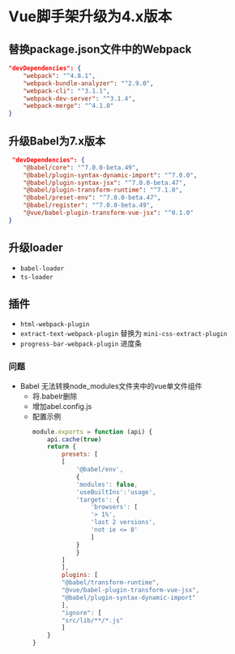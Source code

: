 # Vue脚手架升级为4.x版本

## 替换package.json文件中的Webpack
```json
"devDependencies": {
    "webpack": "^4.8.1",
    "webpack-bundle-analyzer": "^2.9.0",
    "webpack-cli": "^3.1.1",
    "webpack-dev-server": "^3.1.4",
    "webpack-merge": "^4.1.0"
}
```
## 升级Babel为7.x版本
```json
 "devDependencies": {
    "@babel/core": "^7.0.0-beta.49",
    "@babel/plugin-syntax-dynamic-import": "^7.0.0",
    "@babel/plugin-syntax-jsx": "^7.0.0-beta.47",
    "@babel/plugin-transform-runtime": "^7.1.0",
    "@babel/preset-env": "^7.0.0-beta.47",
    "@babel/register": "^7.0.0-beta.49",
    "@vue/babel-plugin-transform-vue-jsx": "^0.1.0"
}
```

## 升级loader
- `babel-loader`
- `ts-loader`
  
## 插件
- `html-webpack-plugin`
- `extract-text-webpack-plugin` 替换为 `mini-css-extract-plugin`
- `progress-bar-webpack-plugin` 进度条


### 问题
- Babel 无法转换node_modules文件夹中的vue单文件组件
  - 将.babelr删除
  - 增加abel.config.js
  - 配置示例
    ```javascript
    module.exports = function (api) {
        api.cache(true)
        return {
            presets: [
            [
                '@babel/env',
                {
                'modules': false,
                'useBuiltIns':'usage',
                'targets': {
                    'browsers': [
                    '> 1%',
                    'last 2 versions',
                    'not ie <= 8'
                    ]
                }
                }
            ]
            ],
            plugins: [
            "@babel/transform-runtime",
            "@vue/babel-plugin-transform-vue-jsx",
            "@babel/plugin-syntax-dynamic-import"
            ],
            "ignore": [
            "src/lib/**/*.js"
            ]
        }
    }
    ```